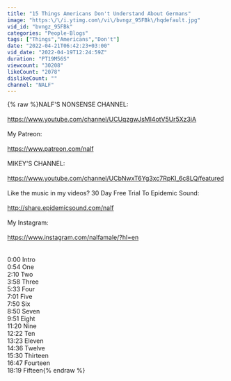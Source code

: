 ```yaml
---
title: "15 Things Americans Don't Understand About Germans"
image: "https:\/\/i.ytimg.com\/vi\/bvngz_95FBk\/hqdefault.jpg"
vid_id: "bvngz_95FBk"
categories: "People-Blogs"
tags: ["Things","Americans","Don't"]
date: "2022-04-21T06:42:23+03:00"
vid_date: "2022-04-19T12:24:59Z"
duration: "PT19M56S"
viewcount: "30208"
likeCount: "2078"
dislikeCount: ""
channel: "NALF"
---
```

{% raw %}NALF'S NONSENSE CHANNEL:<br /><br /><a rel="nofollow" target="blank" href="https://www.youtube.com/channel/UCUqzgwJsMl4otV5Ur5Xz3jA">https://www.youtube.com/channel/UCUqzgwJsMl4otV5Ur5Xz3jA</a><br /><br />My Patreon:<br /><br /><a rel="nofollow" target="blank" href="https://www.patreon.com/nalf">https://www.patreon.com/nalf</a><br /><br />MIKEY'S CHANNEL:<br /><br /><a rel="nofollow" target="blank" href="https://www.youtube.com/channel/UCbNwxT6Yg3xc7RpKI_6c8LQ/featured">https://www.youtube.com/channel/UCbNwxT6Yg3xc7RpKI_6c8LQ/featured</a><br /><br />Like the music in my videos? 30 Day Free Trial To Epidemic Sound:<br /><br /><a rel="nofollow" target="blank" href="http://share.epidemicsound.com/nalf">http://share.epidemicsound.com/nalf</a><br /><br />My Instagram:<br /><br /><a rel="nofollow" target="blank" href="https://www.instagram.com/nalfamale/?hl=en">https://www.instagram.com/nalfamale/?hl=en</a><br /><br /><br />0:00 Intro<br />0:54 One <br />2:10 Two<br />3:58 Three<br />5:33 Four<br />7:01 Five<br />7:50 Six<br />8:50 Seven<br />9:51 Eight<br />11:20 Nine<br />12:22 Ten<br />13:23 Eleven<br />14:36 Twelve<br />15:30 Thirteen<br />16:47 Fourteen<br />18:19 Fifteen{% endraw %}
